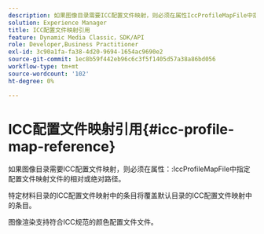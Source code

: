 ```yaml
---
description: 如果图像目录需要ICC配置文件映射，则必须在属性IccProfileMapFile中指定配置文件映射文件的相对或绝对路径。
solution: Experience Manager
title: ICC配置文件映射引用
feature: Dynamic Media Classic，SDK/API
role: Developer,Business Practitioner
exl-id: 3c90a1fa-fa38-4d20-9694-1654ac9690e2
source-git-commit: 1ec8b59f442eb96c6c3f5f1405d57a38a86bd056
workflow-type: tm+mt
source-wordcount: '102'
ht-degree: 0%

---
```


# ICC配置文件映射引用{#icc-profile-map-reference}

如果图像目录需要ICC配置文件映射，则必须在属性：:IccProfileMapFile中指定配置文件映射文件的相对或绝对路径。

特定材料目录的ICC配置文件映射中的条目将覆盖默认目录的ICC配置文件映射中的条目。

图像渲染支持符合ICC规范的颜色配置文件文件。

